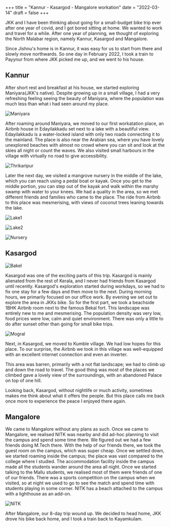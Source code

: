 +++
title = "Kannur - Kasargod - Mangalore workation"
date = "2022-03-14"
draft = false
+++

JKK and I have been thinking about going for a small-budget bike trip ever after one year of covid, and I got bored sitting at home. We wanted to work and travel for a while. After one year of planning, we thought of exploring the North Malabar region, namely Kannur, Kasargod and Mangalore.

Since Jishnu's home is in Kannur, it was easy for us to start from there and slowly move northwards. So one day in February 2022, I took a train to Payynur from where JKK picked me up, and we went to his house. 


## Kannur
After short rest and breakfast at his house, we started exploring Maniyara(JKK's native). Despite growing up in a small village, I had a very refreshing feeling seeing the beauty of Maniyara, where the population was much less than what i had seen around my place. 

![Maniyara](/images/ktrip/maniyara.jpeg)

After roaming around Maniyara, we moved to our first workatation place, an Airbnb house in Edayilakkadu set next to a lake with a beautiful view. Edayilakkadu is a water-locked island with only two roads connecting it to the mainland. The place is also near the Arabian sea, where you have lovely unexplored beaches with almost no crowd where you can sit and look at the skies all night or count the waves. We also visited small harbours in the village with virtually no road to give accessibility. 

![Thrikaripur](/images/ktrip/thrikaripur.jpg)

Later the next day, we visited a mangrove nursery in the middle of the lake, which you can reach using a pedal boat or kayak. Once you get to the middle portion, you can step out of the kayak and walk within the marshy swamp with water to your knees. We had a quality in the area, so we met different friends and families who came to the place. The ride from Airbnb to this place was mesmerising, with views of coconut trees leaning towards the lake. 

![Lake1](/images/ktrip/lake1.jpg)

![Lake2](/images/ktrip/lake2.jpg)

![Nursery](/images/ktrip/nursery.jpg)


## Kasargod
![Bakel](/images/ktrip/bakel.jpg)

Kasargod was one of the exciting parts of this trip. Kasargod is mainly alienated from the rest of Kerala, and I never had friends from Kasargod until recently. Kasargod's exploration started during workdays, so we had to fix one stay for a few days and then move to the next. 
During morning hours, we primarily focused on our office work. By evening we set out to explore the area in JKKs bike. So for the first part, we took a beachside 1BHK Airbnb room next to the famous Bekal fort.
This landscape was entirely new to me and mesmerising. The population density was very low, food prices were low, calm and quiet environment. There was only a little to do after sunset other than going for small bike trips.

![Mogral](/images/ktrip/mogral.jpg)

Next, in Kasargod, we moved to Kumble village. We had low hopes for this place. To our surprise, the Airbnb we took in this village was well-equipped with an excellent internet connection and even an inverter. 

This area was barren, primarily with a not flat landscape; we had to climb up and down the road to travel. The good thing was most of the places we climbed gave a lovely view of the surroundings, with an abandoned Palace on top of one hill. 

Looking back, Kasargod, without nightlife or much activity, sometimes makes me think about what it offers the people. But this place calls me back once more to experience the peace I enjoyed there again.


## Mangalore
We came to Mangalore without any plans as such. Once we came to Mangalore, we realised NITK was nearby and did ad-hoc planning to visit the campus and spend some time there. We figured out we had a few friends doing M.Tech there. With the help of our friends there, we took the guest room on the campus, which was super cheap. Once we settled down, we started roaming inside the campus; the place was vast compared to the college where I studied. The accommodation facility inside the campus made all the students wander around the area all night. 
Once we started talking to the Mallu students, we realised most of them were friends of one of our friends. There was a sports competition on the campus when we visited, so at night we used to go to see the match and spend time with students playing in some corner. NITK has a beach attached to the campus with a lighthouse as an add-on. 

![NITK](/images/ktrip/nitk.jpg)

After Mangalore, our 8-day trip wound up. We decided to head home, JKK drove his bike back home, and I took a train back to Kayamkulam. 
